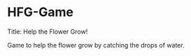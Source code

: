 # HFG-Game
Title: Help the Flower Grow!

Game to help the flower grow by catching the drops of water. 

